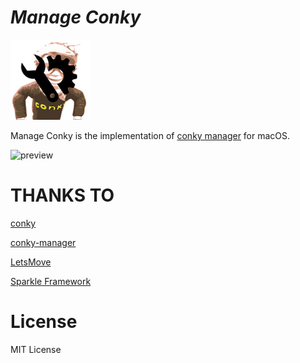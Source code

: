 # ***Manage Conky***

![icon](ManageConkyLogo.png)

Manage Conky is the implementation of [conky manager](https://github.com/teejee2008/conky-manager) for macOS.

![preview](preview.png)

# THANKS TO

[conky](https://github.com/Conky-for-macOS/conky-for-macOS)

[conky-manager](https://github.com/teejee2008/conky-manager)

[LetsMove](https://github.com/potionfactory/LetsMove)

[Sparkle Framework](https://sparkle-project.org)

# License

MIT License

